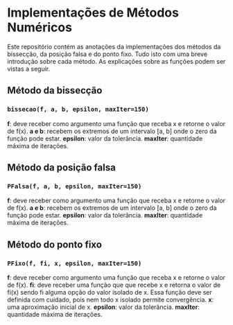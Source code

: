 # Implementações de Métodos Numéricos

Este repositório contém as anotações da implementações dos métodos da bissecção, da posição falsa e do ponto fixo. Tudo isto com uma breve introdução sobre cada método. As explicações sobre as funções podem ser vistas a seguir.


## Método da bissecção

### ``bissecao(f, a, b, epsilon, maxIter=150)``

**f**: deve receber como argumento uma função que receba x e retorne o valor de f(x).
**a e b**: recebem os extremos de um intervalo [a, b] onde o zero da função pode estar.
**epsilon**: valor da tolerância.
**maxIter**: quantidade máxima de iterações.
	
## Método da posição falsa	

### ``PFalsa(f, a, b, epsilon, maxIter=150)``

**f**: deve receber como argumento uma função que receba x e retorne o valor de f(x).
**a e b**: recebem os extremos de um intervalo [a, b] onde o zero da função pode estar.
**epsilon**: valor da tolerância.
**maxIter**: quantidade máxima de iterações.
	
## Método do ponto fixo

### ``PFixo(f, fi, x, epsilon, maxIter=150)``

**f**: deve receber como argumento uma função que receba x e retorne o valor de f(x).
**fi**: deve receber uma função que que recebe x e retorna o valor de fi(x) sendo fi alguma opção do valor isolado de x. Essa função deve ser definida com cuidado, pois nem todo x isolado permite convergência. 
**x**: uma aproximação inicial de x.
**epsilon**: valor da tolerância.
**maxIter**: quantidade máxima de iterações.
	
